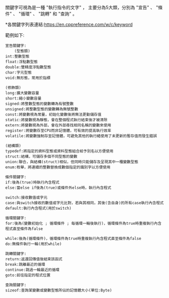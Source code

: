 關鍵字可視為是一種 "執行指令的文字" ，
主要分為5大類，分別為 "宣告" 、 "條件" 、 "循環" 、 "跳轉" 和 "查詢" 。

*各關鍵字列表連結:<https://en.cppreference.com/w/c/keyword>


範例如下:

    宣告關鍵字:
    	(型態類)
	int:整數型態
	float:浮點數型態
	double:雙精度浮點數型態
	char:字元型態
	void:無形態，常用於指標
	
	(修飾類)
	long:擴大變數容量
	short:縮小變數容量
	signed:將整數型態的變數轉為有號整數
	unsigned:將整數型態的變數轉為無號整數
	const:將變數視為常量，初始化變數後將無法更動儲存值
	static:將變數視為靜態，會在整個程式執行結束後才被清除
	extern:將變數視為外部，會在外部尋找相同名稱的變數來使用
	register:將變數存至CPU而非記憶體，可有效的提高執行效率
	volatile:將變數強制存至記憶體，可避免其他的執行緒使用了未更新的暫存值而發生錯誤
	
	(結構類)
	typedef:將指定的資料型態或資料型態組合給予別名以方便使用
	struct:結構，可儲存多個不同型態的變數
	union:聯合，與結構(struct)相似，但同時只能儲存及呈現其中一種變數型態
	enum:枚舉，將連續的整數替換成數個指定的識別字以方便使用
	
    條件關鍵字:
	if:後為(true)時執行內含程式
	else:當else if後為(true)或條件外else時，執行內含程式
	
	switch:接收數值或字元
	case:與switch接收的數值或字元比對，若與其相同，其後(含自身)的所有case執行內含程式
	default:執行內含程式(用於switch)
	
    循環關鍵字:
	for:後為(變數初始化 ; 循環條件 ; 每循環一輪後執行)，循環條件為true時重複執行內含程式直至條件為false
	
	while:後為(循環條件)，循環條件為true時重複執行內含程式直至條件為false
	do:無條件執行一輪(用於while)
	
    跳轉關鍵字:
	return:返還回傳值後結束該函式
	break:跳離最近的循環
	continue:跳過一輪最近的循環
	goto:前往指定的程式位置
	
    查詢關鍵字:
	sizeof:查詢某變數或變數型態所佔的記憶體大小(單位:Byte)
